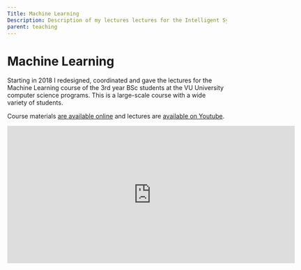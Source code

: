 ```yaml
---
Title: Machine Learning
Description: Description of my lectures lectures for the Intelligent Systems course.
parent: teaching
---
```


# Machine Learning

Starting in 2018 I redesigned, coordinated and gave the lectures for the Machine Learning course of the 3rd year BSc students at the VU University computer science programs. This is a large-scale course with a wide variety of students.

Course materials [are available online](https://mlvu.github.io) and lectures are [available on Youtube](https://www.youtube.com/watch?v=-pve3oIvxa8&index=1&list=PLCof9EqayQgupldnTvqNy_BThTcME5r93).

<iframe width="660" height="315" src="https://www.youtube.com/embed/G5vMe_A5OTo" title="YouTube video player" frameborder="0" allow="accelerometer; autoplay; clipboard-write; encrypted-media; gyroscope; picture-in-picture" allowfullscreen></iframe>